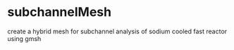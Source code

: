 # subchannelMesh

create a hybrid mesh for subchannel analysis of sodium cooled fast reactor using gmsh
